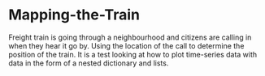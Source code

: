 # Mapping-the-Train
Freight train is going through a neighbourhood and citizens are calling in when they hear it go by. Using the location of the call to determine the position of the train. It is a test looking at how to plot time-series data with data in the form of a nested dictionary and lists.
